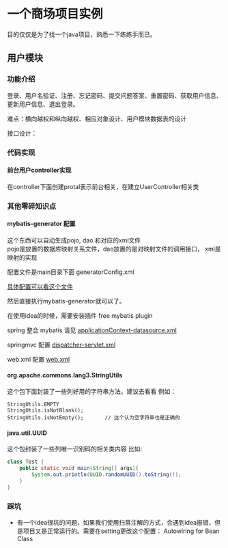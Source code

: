 # 一个商场项目实例

目的仅仅是为了找一个java项目，熟悉一下练练手而已。

## 用户模块
### 功能介绍
登录、用户名验证、注册、忘记密码、提交问题答案、重置密码、获取用户信息、更新用户信息、退出登录。

难点：横向越权和纵向越权、相应对象设计、用户模块数据表的设计

接口设计：

### 代码实现
#### 前台用户controller实现
在controller下面创建protal表示前台相关，在建立UserController相关类




### 其他零碎知识点
#### mybatis-generator 配置
这个东西可以自动生成pojo, dao 和对应的xml文件               
pojo是放置的数据库映射关系文件，dao放置的是对映射文件的调用接口， xml是映射的实现                      

配置文件是main目录下面 generatorConfig.xml

[具体配置可以看这个文件](./src/main/resources/generatorConfig.xml)

然后直接执行mybatis-generator就可以了。  

在使用idea的时候，需要安装插件 free mybatis plugin                   

spring 整合 mybatis 请见 [applicationContext-datasource.xml](./src/main/resources/applicationContext-datasource.xml)                         

springmvc 配置 [dispatcher-servlet.xml](./src/main/webapp/WEB-INF/dispatcher-servlet.xml)

web.xml 配置 [web.xml](./src/main/webapp/WEB-INF/web.xml)


#### org.apache.commons.lang3.StringUtils
这个包下面封装了一些列好用的字符串方法。建议去看看
例如：
```
StringUtils.EMPTY
StringUtils.isNotBlank();
StringUtils.isNotEmpty();       // 这个认为空字符串也是正确的
```



#### java.util.UUID
这个包封装了一些列唯一识别码的相关类内容
比如:
```java
class Test {
    public static void main(String[] args){
        System.out.println(UUID.randomUUID().toString());     
    }
}
```

              

### 踩坑
- 有一个idea很坑的问题，如果我们使用扫苗注解的方式，会遇到idea报错，但是项目又是正常运行的。需要在setting更改这个配置： Autowiring for Bean Class







